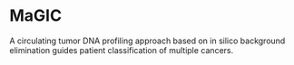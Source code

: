 # MaGIC
A circulating tumor DNA profiling approach based on in silico background elimination guides patient classification of multiple cancers.
